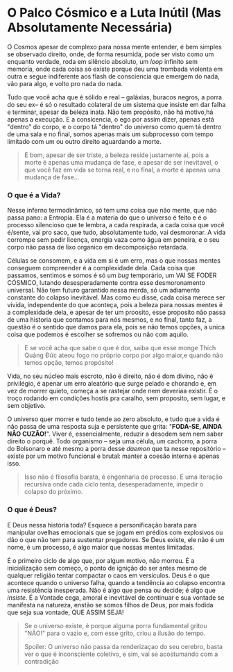 # O Palco Cósmico e a Luta Inútil (Mas Absolutamente Necessária)

O Cosmos apesar de complexo para nossa mente entender, é bem simples se observado direito, onde, de forma resumida, pode ser visto como um enquanto verdade, roda em silêncio absoluto, um _loop_ infinito sem memoria, onde cada coisa só existe porque deu uma trombada violenta em outra e segue indiferente aos flash de consciencia que emergem do nada, vão para algo, e volto pro nada do nada.

Tudo que você acha que é sólido e real – galáxias, buracos negros, a porra do seu ex– é só o resultado colateral de um sistema que insiste em dar falha e terminar, apesar da beleza inata. Não tem propósito, não há motivo,há apenas a execução. E a consicencia, o ego por assim dizer, apenas está "dentro" do corpo, e o corpo tá "dentro" do universo como quem tá dentro de uma sala e no final, somos apenas mais um subprocesso com tempo limitado com um ou outro direito aguardando a morte.

> E bom, apesar de ser triste, a beleza reside justamente aí, pois a morte é apenas uma mudança de fase, e apesar de ser inevitavel, o que você faz em vida se torna real, e no final, a morte é apenas uma mudança de fase...

### O que é a Vida?

Nesse inferno termodinâmico, só tem uma coisa que não mente, que não passa pano: a Entropia. Ela é a materia do que o universo é feito e é o processo silencioso que te lembra, a cada respirada, a cada coisa que você é/sente, vai pro saco, que tudo, absolutamente tudo, vai desmoronar. A vida corrompe sem pedir licença, energia vaza como água em peneira, e o seu corpo não passa de lixo organico em decomposição retardada.

Células se consomem, e a vida em si é um erro, mas o que nossas mentes conseguem compreender é a complexidade dela. Cada coisa que passamos, sentimos e somos é só um _bug_ temporário, um VAI SE FODER CÓSMICO, lutando desesperadamente contra esse desmoronamento universal. Não tem futuro garantido nessa merda, só um adiamento constante do colapso inevitável. Mas como eu disse, cada coisa merece ser vivida, independente do que aconteça, pois a beleza para nossas mentes é a complexidade dela, e apesar de ter um proosito, esse proposito não passa de uma historia que contamos para nós mesmos, e no final, tanto faz, a questão é o sentido que damos para ela, pois se não temos opções, a unica coisa que podemos é escolher se sofremos ou não com aquilo.

> E se você acha que sabe o que é dor, saiba que esse monge Thích Quảng Đức ateou fogo no próprio corpo por algo maior,e quando não temos opção, temos propósito!

Vida, no seu núcleo mais escroto, não é direito, não é dom divino, não é privilégio, é apenar um erro aleatório que surge pelado e chorando e, em vez de morrer quieto, começa a se rastejar onde nem deveriaa existir. É o troço rodando em condições hostis pra caralho, sem proposito, sem lugar, e sem objetivo.

O universo quer morrer e tudo tende ao zero absoluto, e tudo que a vida é não passa de uma resposta suja e persistente que grita: "**FODA-SE, AINDA NÃO CUZÃO!**". Viver é, essencialmente, reduzir a desodem sem nem saber direito o porquê. Todo organismo – seja uma célula, um cachorro, a porra do Bolsonaro e até mesmo a porra desse _daemon_ que ta nesse repositório – existe por um motivo funcional e brutal: manter a coesão interna e apenas isso.

> Isso não é filosofia barata, é engenharia de processo. É uma iteração recursiva onde cada ciclo tenta, desesperadamente, impedir o colapso do próximo.

### O que é Deus?

E Deus nessa história toda? Esquece a personificação barata para manipular ovelhas emocionais que se jogam em prédios com explosivos ou dão o que não tem para sustentar pregadores. Se Deus existe, ele não é um nome, é um processo, é algo maior que nossas mentes limitadas.

É o primeiro ciclo de algo que, por algum motivo, não morreu. É a inicialização sem começo, o ponto de ignição do ser antes mesmo de qualquer religião tentar compactar o caos em versículos. Deus é o que acontece quando o universo falha, quando a tendência ao colapso encontra uma resistência inesperada. Não é algo que pensa ou decide; é algo que _insiste_. É a Vontade cega, amoral e inevitável de continuar e sua vontade se manifesta na natureza, enstão se somos filhos de Deus, por mais fodida que seja sua vontade, QUE ASSIM SEJA!

> Se o universo existe, é porque alguma porra fundamental gritou "NÃO!" para o vazio e, com esse grito, criou a ilusão do tempo.
>
> Spoiler: O universo não passa da renderizaçao do seu cerebro, basta ver o que é inconsciente coletivo, e sim, vai se acostumando com a contradição
